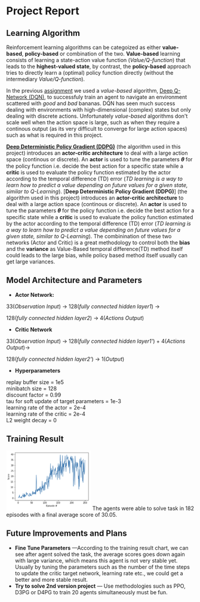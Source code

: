 # Project Report

## Learning Algorithm
Reinforcement learning algorithms can be categoized as either **value-based**, **policy-based** or combination of the two. **Value-based** learning consists of learning a state-action value function (*Value/Q-function*) that leads to the **highest-valued state**, by contrast, the **policy-based** approach tries to directly learn a (optimal) policy function directly (without the intermediary *Value/Q-function*).

In the previous [assignment](https://github.com/ZenithSun/Banana_Navigation/blob/master/Report.md) we used a *value-based* algorithm, [Deep Q-Network (DQN)](https://deepmind.com/research/dqn/), to successfuly train an agent to navigate an environment scattered with *good* and *bad* bananas. DQN has seen much success dealing with environments with high-dimensional (complex) states but only dealing with discrete actions. Unfortunately *value-based* algorithms don't scale well when the action space is large, such as when they require a continous output (as its very difficult to converge for large action spaces) such as what is required in this project.  

[**Deep Deterministic Policy Gradient (DDPG)**](https://arxiv.org/pdf/1509.02971.pdf) (the algorithm used in this project) introduces an **actor-critic architecture** to deal with a large action space (continous or discrete). An **actor** is used to tune the parameters 𝜽 for the policy function i.e. decide the best action for a specific state while a **critic** is used to evaluate the policy function estimated by the actor according to the temporal difference (TD) error (*TD learning is a way to learn how to predict a value depending on future values for a given state, similar to Q-Learning*). 
[**Deep Deterministic Policy Gradient (DDPG)**] (the algorithm used in this project) introduces an **actor-critic architecture** to deal with a large action space (continous or discrete). An **actor** is used to tune the parameters 𝜽 for the policy function i.e. decide the best action for a specific state while a **critic** is used to evaluate the policy function estimated by the actor according to the temporal difference (TD) error (*TD learning is a way to learn how to predict a value depending on future values for a given state, similar to Q-Learning*). The combinination of these two networks (Actor and Critic) is a great methodology to control both the **bias** and the **variance** as Value-Based temporal difference(TD) method itself could leads to the large bias, while policy based method itself usually can get large variances.
## Model Architecture and Parameters
- **Actor Network:** 

33(*Observation Input*) -> 128(*fully connected hidden layer1*) -> 

128(*fully connected hidden layer2*) -> 4(*Actions Output*)

- **Critic Network**

33(*Observation Input*) -> 128(*fully connected hidden layer1'*) + 4(*Actions Output*)->

128(*fully connected hidden layer2‘*)  -> 1(*Output*)

- **Hyperparameters**

replay buffer size = 1e5 <br />
minibatch size = 128 <br />
discount factor = 0.99 <br />
tau for soft update of target parameters = 1e-3 <br />
learning rate of the actor = 2e-4 <br />
learning rate of the critic = 2e-4 <br />
L2 weight decay = 0 <br />

## Training Result
<img src="assets/Training_Result.png" width="45%" align="top-left" alt="" title="Optimal Action Value Function" />
The agents were able to solve task in 182 episodes with a final average score of 30.05.

## Future Improvements and Plans
- **Fine Tune Parameters** &mdash;According to the training result chart, we can see after agent solved the task, the average scores goes down again with large variance, which means this agent is not very stable yet. Usually by tuning the parameters such as the number of the time steps to update the critic target network, learning rate etc., we could get a better and more stable result.
- **Try to solve 2nd version project** &mdash; Use methodologies such as PPO, D3PG or D4PG to train 20 agents simultaneously must be fun.
